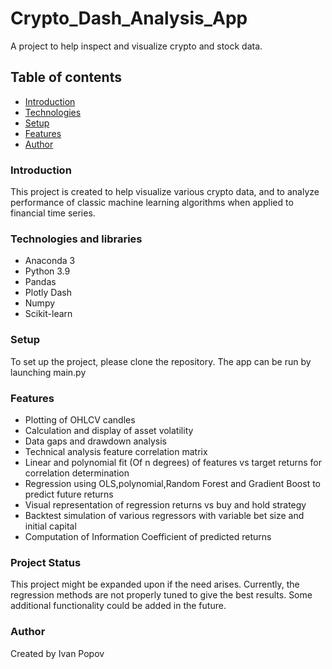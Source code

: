 # Crypto_Dash_Analysis_App

A project to help inspect and visualize crypto and stock data.

## Table of contents

* [Introduction](#Introduction)
* [Technologies](#Technologies)
* [Setup](#setup)
* [Features](#features)
* [Author](#Author)

### Introduction

This project is created to help visualize various crypto data, and to analyze performance of classic machine learning
algorithms when applied to financial time series.

### Technologies and libraries

* Anaconda 3
* Python 3.9
* Pandas
* Plotly Dash
* Numpy
* Scikit-learn


### Setup

To set up the project, please clone the repository.
The app can be run by launching main.py

### Features

* Plotting of OHLCV candles
* Calculation and display of asset volatility
* Data gaps and drawdown analysis
* Technical analysis feature correlation matrix
* Linear and polynomial fit (Of n degrees) of features vs target returns for correlation determination
* Regression using OLS,polynomial,Random Forest and Gradient Boost to predict future returns
* Visual representation of regression returns vs buy and hold strategy
* Backtest simulation of various regressors with variable bet size and initial capital
* Computation of Information Coefficient of predicted returns

### Project Status
This project might be expanded upon if the need arises.
Currently, the regression methods are not properly tuned to give the best results.
Some additional functionality could be added in the future.

### Author

Created by Ivan Popov

